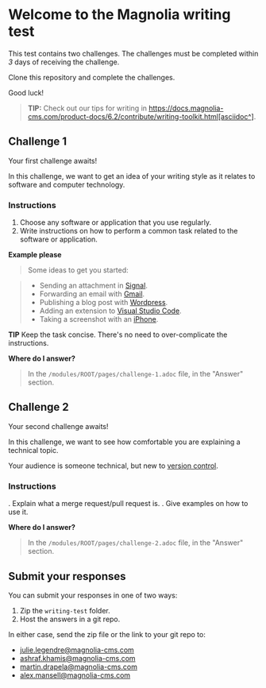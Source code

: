 # Welcome to the Magnolia writing test

This test contains two challenges. The challenges must be completed within *3* days of receiving the challenge.

Clone this repository and complete the challenges.

Good luck! 

> **TIP:** Check out our tips for writing in https://docs.magnolia-cms.com/product-docs/6.2/contribute/writing-toolkit.html[asciidoc^].


## Challenge 1

Your first challenge awaits! 

In this challenge, we want to get an idea of your writing style as it relates to software and computer technology.

### Instructions

1. Choose any software or application that you use regularly.
2. Write instructions on how to perform a common task related to the software or application.

**Example please**

> Some ideas to get you started:

> * Sending an attachment in [Signal](https://signal.org/).
> * Forwarding an email with [Gmail](https://www.google.com/gmail/about/).
> * Publishing a blog post with [Wordpress](https://wordpress.com/).
> * Adding an extension to [Visual Studio Code](https://code.visualstudio.com/).
> * Taking a screenshot with an [iPhone](https://www.apple.com/iphone/).

**TIP** Keep the task concise. There's no need to over-complicate the instructions.

**Where do I answer?**
> In the `/modules/ROOT/pages/challenge-1.adoc` file, in the "Answer" section.

## Challenge 2

Your second challenge awaits! 

In this challenge, we want to see how comfortable you are explaining a technical topic.

Your audience is someone technical, but new to [version control](https://en.wikipedia.org/wiki/Version_control).

### Instructions

. Explain what a merge request/pull request is.
. Give examples on how to use it.

**Where do I answer?**
> In the `/modules/ROOT/pages/challenge-2.adoc` file, in the "Answer" section.

## Submit your responses

You can submit your responses in one of two ways:

1. Zip the `writing-test` folder.
2. Host the answers in a git repo.

In either case, send the zip file or the link to your git repo to:

* julie.legendre@magnolia-cms.com
* ashraf.khamis@magnolia-cms.com
* martin.drapela@magnolia-cms.com
* alex.mansell@magnolia-cms.com
